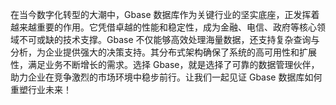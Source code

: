 在当今数字化转型的大潮中，Gbase 数据库作为关键行业的坚实底座，正发挥着越来越重要的作用。它凭借卓越的性能和稳定性，成为金融、电信、政府等核心领域不可或缺的技术支撑。Gbase 不仅能够高效处理海量数据，还支持复杂查询与分析，为企业提供强大的决策支持。其分布式架构确保了系统的高可用性和扩展性，满足业务不断增长的需求。选择 Gbase，就是选择了可靠的数据管理伙伴，助力企业在竞争激烈的市场环境中稳步前行。让我们一起见证 Gbase 数据库如何重塑行业未来！